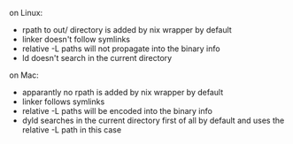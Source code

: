 on Linux:
- rpath to out/ directory is added by nix wrapper by default
- linker doesn't follow symlinks
- relative -L paths will not propagate into the binary info
- ld doesn't search in the current directory

on Mac:
- apparantly no rpath is added by nix wrapper by default
- linker follows symlinks
- relative -L paths will be encoded into the binary info
- dyld searches in the current directory first of all by default and uses the relative -L path in this case
